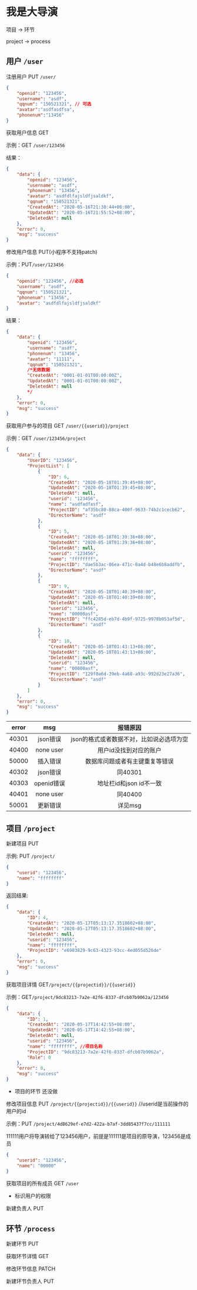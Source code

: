 # 我是大导演

项目 -> 环节

project -> process





## 用户 `/user`

注册用户  PUT `/user/`

```json
{
    "openid": "123456",
    "username": "asdf",
    "qqnum": "150521321", // 可选
    "avatar":"asdfasdfsa",
   	"phonenum":"13456"
}
```



获取用户信息  GET

示例：GET `/user/123456`

结果：

```json
{
    "data": {
        "openid": "123456",
        "username": "asdf",
        "phonenum": "13456",
        "avatar": "asdfdlfajsldfjsaldkf",
        "qqnum": "150521321",
        "CreatedAt": "2020-05-16T21:30:44+08:00",
        "UpdatedAt": "2020-05-16T21:55:52+08:00",
        "DeletedAt": null
    },
    "error": 0,
    "msg": "success"
}
```



修改用户信息 PUT(小程序不支持patch)

示例：PUT`/user/123456`

```json
{
    "openid": "123456", //必选
    "username": "asdf",
    "qqnum": "150521321",
    "phonenum": "13456",
    "avatar": "asdfdlfajsldfjsaldkf"
}
```

结果：

```json
{
    "data": {
        "openid": "123456",
        "username": "asdf",
        "phonenum": "13456",
        "avatar": "11111",
        "qqnum": "150521321",
        /*无效数据
        "CreatedAt": "0001-01-01T00:00:00Z",
        "UpdatedAt": "0001-01-01T00:00:00Z",
        "DeletedAt": null
        */
    },
    "error": 0,
    "msg": "success"
}
```



获取用户参与的项目 GET `/user/{{userid}}/project`

示例：GET `/user/123456/project`

```json
{
    "data": {
        "UserID": "123456",
        "ProjectList": [
            {
                "ID": 6,
                "CreatedAt": "2020-05-18T01:39:45+08:00",
                "UpdatedAt": "2020-05-18T01:39:45+08:00",
                "DeletedAt": null,
                "userid": "123456",
                "name": "asdfadfasf",
                "ProjectID": "af35bc80-88ca-400f-9633-74b2c1cecb62",
                "DirectorName": "asdf"
            },
            {
                "ID": 5,
                "CreatedAt": "2020-05-18T01:39:36+08:00",
                "UpdatedAt": "2020-05-18T01:39:36+08:00",
                "DeletedAt": null,
                "userid": "123456",
                "name": "ffffffff",
                "ProjectID": "dae5b3ac-06ea-471c-8a4d-b48e6b8addfb",
                "DirectorName": "asdf"
            },
            {
                "ID": 9,
                "CreatedAt": "2020-05-18T01:40:39+08:00",
                "UpdatedAt": "2020-05-18T01:40:39+08:00",
                "DeletedAt": null,
                "userid": "123456",
                "name": "00000asf",
                "ProjectID": "ffc4285d-eb7d-4b9f-9725-9978b053af5d",
                "DirectorName": "asdf"
            },
            {
                "ID": 10,
                "CreatedAt": "2020-05-18T01:43:13+08:00",
                "UpdatedAt": "2020-05-18T01:43:13+08:00",
                "DeletedAt": null,
                "userid": "123456",
                "name": "00000asf",
                "ProjectID": "129f0a6d-39eb-4a68-a93c-992d23e27a36",
                "DirectorName": "asdf"
            }
        ]
    },
    "error": 0,
    "msg": "success"
}
```







| error |    msg     |                 报错原因                 |
| :---: | :--------: | :--------------------------------------: |
| 40301 |  json错误  | json的格式或者数据不对，比如说必选项为空 |
| 40400 | none user  |          用户id没找到对应的账户          |
| 50000 |  插入错误  |      数据库问题或者有主键重复等错误      |
| 40302 |  json错误  |                 同40301                  |
| 40303 | openid错误 |         地址栏id和json id不一致          |
| 40401 | none user  |                 同40400                  |
| 50001 |  更新错误  |                 详见msg                  |



## 项目 `/project`

新建项目 PUT

示例: PUT `/project/`

```json
{
    "userid": "123456",
    "name": "ffffffff"
}
```

返回结果:

```json
{
    "data": {
        "ID": 4,
        "CreatedAt": "2020-05-17T05:13:17.3518602+08:00",
        "UpdatedAt": "2020-05-17T05:13:17.3518602+08:00",
        "DeletedAt": null,
        "userid": "123456",
        "name": "ffffffff",
        "ProjectID": "e6903829-9c63-4323-93cc-4ed055d526de"
    },
    "error": 0,
    "msg": "success"
}
```



获取项目详情 GET`/project/{{projectid}}/{{userid}}`

示例：GET`/project/9dc83213-7a2e-42f6-8337-dfcb07b9062a/123456`

```json
{
    "data": {
        "ID": 1,
        "CreatedAt": "2020-05-17T14:42:55+08:00",
        "UpdatedAt": "2020-05-17T14:42:55+08:00",
        "DeletedAt": null,
        "userid": "123456",
        "name": "ffffffff", //项目名称
        "ProjectID": "9dc83213-7a2e-42f6-8337-dfcb07b9062a",
        "Role": 0
    },
    "error": 0,
    "msg": "success"
}
```

- 项目的环节 还没做

修改项目信息 PUT `/project/{{projectid}}/{{userid}}`   //userid是当前操作的用户的id

示例：PUT `/project/4d8629ef-e7d2-422a-b7af-3dd85437f7cc/111111` 

111111用户将导演转给了123456用户，前提是111111是项目的原导演，123456是成员

```json
{
    "userid": "123456",
    "name": "00000"
}
```



获取项目的所有成员 GET `/user`

- 标识用户的权限

新建负责人 PUT







## 环节 `/process`

新建环节 PUT

获取环节详情 GET

修改环节信息 PATCH

新建环节负责人 PUT